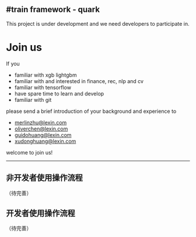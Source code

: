 #**train framework - quark** 
---
This project is under development and we need developers to participate in.
# Join us
If you
- familiar with xgb lightgbm 
- familiar with and interested in finance, rec, nlp and cv 
- familiar with tensorflow 
- have spare time to learn and develop
- familiar with git

please send a brief introduction of your background and experience to 
- merlinzhu@lexin.com
- oliverchen@lexin.com
- guidohuang@lexin.com
- xudonghuang@lexin.com

welcome to join us!


---
## 非开发者使用操作流程
（待完善）
## 开发者使用操作流程
（待完善）


